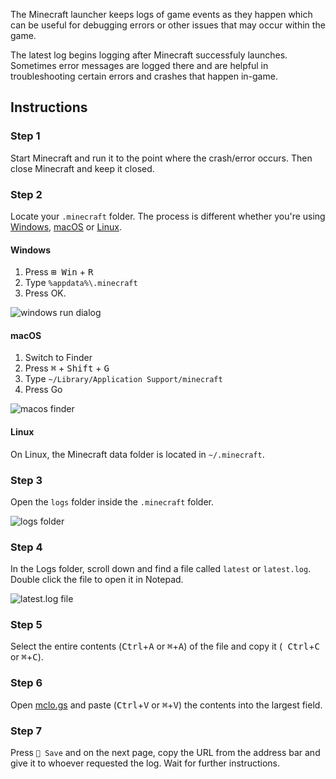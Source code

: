 The Minecraft launcher keeps logs of game events as they happen which can be useful for debugging errors or other issues
that may occur within the game.

The latest log begins logging after Minecraft successfuly launches. Sometimes error messages are logged there and are
helpful in troubleshooting certain errors and crashes that happen in-game.

## Instructions

### Step 1

Start Minecraft and run it to the point where the crash/error occurs. Then close Minecraft and keep it closed.

### Step 2

Locate your `.minecraft` folder. The process is different whether you're using [Windows](#windows), [macOS](#macos)
or [Linux](#linux).

#### Windows

1. Press <kbd>⊞ Win</kbd> + <kbd>R</kbd>
2. Type `%appdata%\.minecraft`
3. Press OK.

![windows run dialog](https://user-images.githubusercontent.com/18114966/181196927-19a0cb10-dd57-4034-9b86-6b8f6a0dda0a.png)

#### macOS

1. Switch to Finder
2. Press <kbd>⌘</kbd> + <kbd>Shift</kbd> + <kbd>G</kbd>
3. Type `~/Library/Application Support/minecraft`
4. Press Go

![macos finder](https://user-images.githubusercontent.com/18114966/181197786-e8c83bb0-54a7-42ed-8ea9-3c7987d3b3aa.png)

#### Linux

On Linux, the Minecraft data folder is located in `~/.minecraft`.

### Step 3

Open the `logs` folder inside the `.minecraft` folder.

![logs folder](https://user-images.githubusercontent.com/18114966/181198699-4ee39967-623b-4432-9228-205cea54f51b.png)

### Step 4

In the Logs folder, scroll down and find a file called `latest` or `latest.log`. Double click the file to open it in
Notepad.

![latest.log file](https://user-images.githubusercontent.com/18114966/181199377-1e6af9d2-4495-44da-a2f6-8ffbbb0ed040.png)

### Step 5

Select the entire contents (<kbd>Ctrl</kbd>+<kbd>A</kbd> or <kbd>⌘</kbd>+<kbd>A</kbd>) of the file and copy it (<kbd>
Ctrl</kbd>+<kbd>C</kbd> or <kbd>⌘</kbd>+<kbd>C</kbd>).

### Step 6

Open [mclo.gs](https://mclo.gs/) and paste (<kbd>Ctrl</kbd>+<kbd>V</kbd> or <kbd>⌘</kbd>+<kbd>V</kbd>) the contents into
the largest field.

### Step 7

Press `💾 Save` and on the next page, copy the URL from the address bar and give it to whoever requested the log. Wait
for further instructions.
